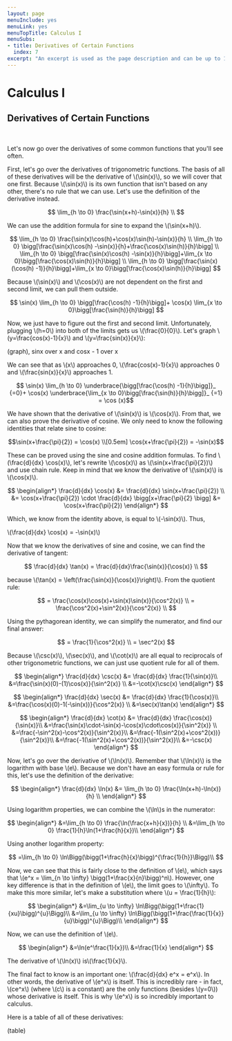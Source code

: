 ```yaml
---
layout: page
menuInclude: yes
menuLink: yes
menuTopTitle: Calculus I
menuSubs:
- title: Derivatives of Certain Functions
  index: 7
excerpt: "An excerpt is used as the page description and can be up to 160 characters long..."
---
```



<h1>Calculus I</h1>

<h2>Derivatives of Certain Functions</h2><br>


Let's now go over the derivatives of some common functions that you'll see often.

First, let's go over the derivatives of trigonometric functions. The basis of all of these derivatives will be the derivative of \\(\sin(x)\\), so we will cover that one first. Because \\(\sin(x)\\) is its own function that isn't based on any other, there's no rule that we can use. Let's use the definition of the derivative instead. 

$$
\lim_{h \to 0} \frac{\sin(x+h)-\sin(x)}{h} \\
$$

We can use the addition formula for sine to expand the \\(\sin(x+h)\\).

$$
\lim_{h \to 0} \frac{\sin(x)\cos(h)+\cos(x)\sin(h)-\sin(x)}{h} \\
\lim_{h \to 0} \bigg[\frac{\sin(x)\cos(h) -\sin(x)}{h}+\frac{\cos(x)\sin(h)}{h}\bigg] \\
\lim_{h \to 0} \bigg[\frac{\sin(x)\cos(h) -\sin(x)}{h}\bigg]+\lim_{x \to 0}\bigg[\frac{\cos(x)\sin(h)}{h}\bigg] \\
\lim_{h \to 0} \bigg[\frac{\sin(x)(\cos(h) -1)}{h}\bigg]+\lim_{x \to 0}\bigg[\frac{\cos(x)\sin(h)}{h}\bigg]
$$

Because \\(\sin(x)\\) and \\(\cos(x)\\) are not dependent on the first and second limit, we can pull them outside.

$$
\sin(x) \lim_{h \to 0} \bigg[\frac{\cos(h) -1}{h}\bigg]+ \cos(x) \lim_{x \to 0}\bigg[\frac{\sin(h)}{h}\bigg]
$$

Now, we just have to figure out the first and second limit. Unfortunately, plugging \\(h=0\\) into both of the limits gets us \\(\frac{0}{0}\\). Let's graph \\(y=\frac{cos(x)-1}{x}\\) and \\(y=\frac{sin(x)}{x}\\):

(graph), sinx over x and cosx - 1 over x

We can see that as \\(x\\) approaches 0, \\(\frac{cos(x)-1}{x}\\) approaches 0 and \\(\frac{sin(x)}{x}\\) approaches 1.

$$
\sin(x) \lim_{h \to 0} \underbrace{\bigg[\frac{\cos(h) -1}{h}\bigg]}_ {=0}+ \cos(x) \underbrace{\lim_{x \to 0}\bigg[\frac{\sin(h)}{h}\bigg]}_ {=1} = \cos (x)$$

We have shown that the derivative of \\(\sin(x)\\) is \\(\cos(x)\\). From that, we can also prove the derivative of cosine. We only need to know the following identities that relate sine to cosine:
 
$$\sin(x+\frac{\pi}{2}) = \cos(x) \\[0.5em]
\cos(x+\frac{\pi}{2}) = -\sin(x)$$

These can be proved using the sine and cosine addition formulas. To find \\(\frac{d}{dx} \cos(x)\\), let's rewrite \\(\cos(x)\\) as \\(\sin(x+\frac{\pi}{2})\\) and use chain rule. Keep in mind that we know the derivative of \\(\sin(x)\\) is \\(\cos(x)\\).

$$
\begin{align*}
\frac{d}{dx} \cos(x) &= \frac{d}{dx} \sin(x+\frac{\pi}{2}) \\
&= \cos(x+\frac{\pi}{2}) \cdot \frac{d}{dx} \bigg[x+\frac{\pi}{2} \bigg]
&= \cos(x+\frac{\pi}{2})
\end{align*}
$$

Which, we know from the identity above, is equal to \\(-\sin(x)\\). Thus,

\\(\frac{d}{dx} \cos(x) = -\sin(x)\\)

Now that we know the derivatives of sine and cosine, we can find the derivative of tangent:

$$
\frac{d}{dx} \tan(x) = \frac{d}{dx}\frac{\sin(x)}{\cos(x)} \\
$$

  

because \\(\tan(x) = \left(\frac{\sin(x)}{\cos(x)}\right)\\). From the quotient rule:

$$
= \frac{\cos(x)\cos(x)+\sin(x)\sin(x)}{\cos^2(x)} \\
= \frac{\cos^2(x)+\sin^2(x)}{\cos^2(x)} \\
$$

Using the pythagorean identity, we can simplify the numerator, and find our final answer:

$$
= \frac{1}{\cos^2(x)} \\
= \sec^2(x)
$$

Because \\(\csc(x)\\), \\(\sec(x)\\), and \\(\cot(x)\\) are all equal to reciprocals of other trigonometric functions, we can just use quotient rule for all of them.

$$
\begin{align*}
\frac{d}{dx} \csc(x) &= \frac{d}{dx} \frac{1}{\sin(x)}\\
&=\frac{\sin(x)(0)-(1)\cos(x)}{\sin^2(x)} \\
&=-\cot(x)\csc(x)
\end{align*}
$$
  
$$
\begin{align*}
\frac{d}{dx} \sec(x) &= \frac{d}{dx} \frac{1}{\cos(x)}\\
&=\frac{\cos(x)(0)-1(-\sin(x))}{\cos^2(x)} \\
&=\sec(x)\tan(x)
\end{align*}
$$

$$
\begin{align*}
\frac{d}{dx} \cot(x) &= \frac{d}{dx} \frac{\cos(x)}{\sin(x)}\\
&=\frac{\sin(x)\cdot-\sin(x)-\cos(x)\cdot\cos(x)}{\sin^2(x)} \\
&=\frac{-\sin^2(x)-\cos^2(x)}{\sin^2(x)}\\
&=\frac{-1(\sin^2(x)+\cos^2(x))}{\sin^2(x)}\\
&=\frac{-1(\sin^2(x)+\cos^2(x))}{\sin^2(x)}\\
&=-\csc(x)
\end{align*}
$$

Now, let's go over the derivative of \\(\ln(x)\\). Remember that \\(\ln(x)\\) is the logarithm with base \\(e\\). Because we don't have an easy formula or rule for this, let's use the definition of the derivative:

$$
\begin{align*}
\frac{d}{dx} \ln(x) &= \lim_{h \to 0} \frac{\ln(x+h)-\ln(x)}{h} \\
\end{align*}
$$

Using logarithm properties, we can combine the \\(\ln\\)s in the numerator:

$$
\begin{align*}
&=\lim_{h \to 0} \frac{\ln(\frac{x+h}{x})}{h} \\
&=\lim_{h \to 0} \frac{1}{h}\ln(1+\frac{h}{x})\\
\end{align*}
$$

Using another logarithm property:

$$
=\lim_{h \to 0} \ln\Bigg(\bigg(1+\frac{h}{x}\bigg)^{\frac{1}{h}}\Bigg)\\
$$

Now, we can see that this is fairly close to the definition of \\(e\\), which says that \\(e^x = \lim_{n \to \infty} \bigg(1+\frac{x}{n}\bigg)^n\\). However, one key difference is that in the definition of \\(e\\), the limit goes to \\(\infty\\). To make this more similar, let's make a substitution where \\(u = \frac{1}{h}\\):

$$
\begin{align*}
&=\lim_{u \to \infty} \ln\Bigg(\bigg(1+\frac{1}{xu}\bigg)^{u}\Bigg)\\
&=\lim_{u \to \infty} \ln\Bigg(\bigg(1+\frac{\frac{1}{x}}{u}\bigg)^{u}\Bigg)\\
\end{align*}
$$

Now, we can use the definition of \\(e\\).

$$
\begin{align*}
&=\ln(e^\frac{1}{x})\\
&=\frac{1}{x}
\end{align*}
$$

The derivative of \\(\ln(x)\\) is\\(\frac{1}{x}\\).

The final fact to know is an important one: \\(\frac{d}{dx} e^x = e^x\\). In other words, the derivative of \\(e^x\\) is itself. This is incredibly rare - in fact, \\(ce^x\\) (where \\(c\\) is a constant) are the only functions (besides \\(y=0\\)) whose derivative is itself. This is why \\(e^x\\) is so incredibly important to calculus.

Here is a table of all of these derivatives:

(table)
